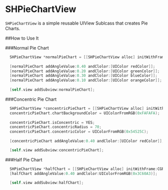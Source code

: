 SHPieChartView
==============

`SHPieChartView` is a simple reusable UIView Sublcass that creates Pie Charts.

##How to Use It

###Normal Pie Chart

```objective-c
  SHPieChartView *normalPieChart = [[SHPieChartView alloc] initWithFrame:CGRectMake(10, 230, 150, 150)];
  
  [normalPieChart addAngleValue:0.40 andClolor:[UIColor redColor]];
  [normalPieChart addAngleValue:0.20 andClolor:[UIColor greenColor]];
  [normalPieChart addAngleValue:0.30 andClolor:[UIColor blueColor]];
  [normalPieChart addAngleValue:0.10 andClolor:[UIColor orangeColor]];
  
  [self.view addSubview:normalPieChart];
```

###Concentric Pie Chart

```objective-c
  SHPieChartView *concentricPieChart = [[SHPieChartView alloc] initWithFrame:CGRectMake(10, 10, 200, 200)];
  concentricPieChart.chartBackgroundColor = UIColorFromRGB(0xFAFAFA);
  
  concentricPieChart.isConcentric = YES;
  concentricPieChart.concentricRadius = 70;
  concentricPieChart.concentricColor = UIColorFromRGB(0x54525C);
  
  [concentricPieChart addAngleValue:0.40 andClolor:[UIColor redColor]];

  [self.view addSubview:concentricPieChart];
 ```

###Half Pie Chart

```objective-c
  SHPieChartView *halfChart = [[SHPieChartView alloc] initWithFrame:CGRectMake(10, 400, 100, 100)];
  [halfChart addAngleValue:0.40 andClolor:UIColorFromRGB(0x3C60A3)];
  
  [self.view addSubview:halfChart];
```